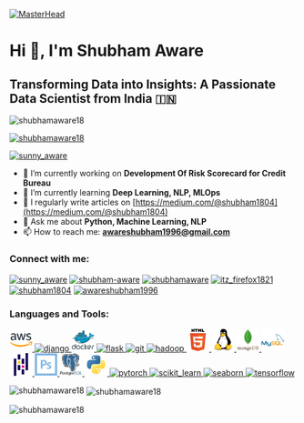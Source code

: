 [![MasterHead](https://storage.googleapis.com/gweb-cloudblog-publish/original_images/MLOps_Kloeckner_Hero_Banner_1920x946.gif)](https://storage.googleapis.com/gweb-cloudblog-publish/original_images/MLOps_Kloeckner_Hero_Banner_1920x946.gif)

# Hi 👋, I'm Shubham Aware
## Transforming Data into Insights: A Passionate Data Scientist from India 🇮🇳

<p> 
  <img src="https://komarev.com/ghpvc/?username=shubhamaware18&label=Profile%20views&color=0e75b6&style=flat" alt="shubhamaware18" />
</p>

<p>
  <a href="https://github.com/ryo-ma/github-profile-trophy">
    <img src="https://github-profile-trophy.vercel.app/?username=shubhamaware18" alt="shubhamaware18" />
  </a>
</p>

<p>
  <a href="https://twitter.com/sunny_aware" target="blank">
    <img src="https://img.shields.io/twitter/follow/sunny_aware?logo=twitter&style=for-the-badge" alt="sunny_aware" />
  </a>
</p>

- 🔭 I’m currently working on **Development Of Risk Scorecard for Credit Bureau**
- 🌱 I’m currently learning **Deep Learning, NLP, MLOps**
- 📝 I regularly write articles on [https://medium.com/@shubham1804](https://medium.com/@shubham1804)
- 💬 Ask me about **Python, Machine Learning, NLP**
- 📫 How to reach me: **awareshubham1996@gmail.com**



<h3 align="left">Connect with me:</h3>
<p align="left">
  <a href="https://twitter.com/sunny_aware" target="_blank"><img align="center" src="https://raw.githubusercontent.com/rahuldkjain/github-profile-readme-generator/master/src/images/icons/Social/twitter.svg" alt="sunny_aware" height="30" width="40" /></a>
  <a href="https://www.linkedin.com/in/shubham-aware/" target="_blank"><img align="center" src="https://raw.githubusercontent.com/rahuldkjain/github-profile-readme-generator/master/src/images/icons/Social/linked-in-alt.svg" alt="shubham-aware" height="30" width="40" /></a>
  <a href="https://kaggle.com/shubhamaware" target="_blank"><img align="center" src="https://raw.githubusercontent.com/rahuldkjain/github-profile-readme-generator/master/src/images/icons/Social/kaggle.svg" alt="shubhamaware" height="30" width="40" /></a>
  <a href="https://instagram.com/itz_firefox1821" target="_blank"><img align="center" src="https://raw.githubusercontent.com/rahuldkjain/github-profile-readme-generator/master/src/images/icons/Social/instagram.svg" alt="itz_firefox1821" height="30" width="40" /></a>
  <a href="https://medium.com/@shubham1804" target="_blank"><img align="center" src="https://raw.githubusercontent.com/rahuldkjain/github-profile-readme-generator/master/src/images/icons/Social/medium.svg" alt="shubham1804" height="30" width="40" /></a>
  <a href="https://www.hackerrank.com/awareshubham1996" target="_blank"><img align="center" src="https://raw.githubusercontent.com/rahuldkjain/github-profile-readme-generator/master/src/images/icons/Social/hackerrank.svg" alt="awareshubham1996" height="30" width="40" /></a>
</p>
<h3 align="left">Languages and Tools:</h3>
<p align="left"> <a href="https://aws.amazon.com" target="_blank" rel="noreferrer"> <img src="https://raw.githubusercontent.com/devicons/devicon/master/icons/amazonwebservices/amazonwebservices-original-wordmark.svg" alt="aws" width="40" height="40"/> </a> <a href="https://www.djangoproject.com/" target="_blank" rel="noreferrer"> <img src="https://cdn.worldvectorlogo.com/logos/django.svg" alt="django" width="40" height="40"/> </a> <a href="https://www.docker.com/" target="_blank" rel="noreferrer"> <img src="https://raw.githubusercontent.com/devicons/devicon/master/icons/docker/docker-original-wordmark.svg" alt="docker" width="40" height="40"/> </a> <a href="https://flask.palletsprojects.com/" target="_blank" rel="noreferrer"> <img src="https://www.vectorlogo.zone/logos/pocoo_flask/pocoo_flask-icon.svg" alt="flask" width="40" height="40"/> </a> <a href="https://git-scm.com/" target="_blank" rel="noreferrer"> <img src="https://www.vectorlogo.zone/logos/git-scm/git-scm-icon.svg" alt="git" width="40" height="40"/> </a> <a href="https://hadoop.apache.org/" target="_blank" rel="noreferrer"> <img src="https://www.vectorlogo.zone/logos/apache_hadoop/apache_hadoop-icon.svg" alt="hadoop" width="40" height="40"/> </a> <a href="https://www.w3.org/html/" target="_blank" rel="noreferrer"> <img src="https://raw.githubusercontent.com/devicons/devicon/master/icons/html5/html5-original-wordmark.svg" alt="html5" width="40" height="40"/> </a> <a href="https://www.linux.org/" target="_blank" rel="noreferrer"> <img src="https://raw.githubusercontent.com/devicons/devicon/master/icons/linux/linux-original.svg" alt="linux" width="40" height="40"/> </a> <a href="https://www.mongodb.com/" target="_blank" rel="noreferrer"> <img src="https://raw.githubusercontent.com/devicons/devicon/master/icons/mongodb/mongodb-original-wordmark.svg" alt="mongodb" width="40" height="40"/> </a> <a href="https://www.mysql.com/" target="_blank" rel="noreferrer"> <img src="https://raw.githubusercontent.com/devicons/devicon/master/icons/mysql/mysql-original-wordmark.svg" alt="mysql" width="40" height="40"/> </a> <a href="https://pandas.pydata.org/" target="_blank" rel="noreferrer"> <img src="https://raw.githubusercontent.com/devicons/devicon/2ae2a900d2f041da66e950e4d48052658d850630/icons/pandas/pandas-original.svg" alt="pandas" width="40" height="40"/> </a> <a href="https://www.photoshop.com/en" target="_blank" rel="noreferrer"> <img src="https://raw.githubusercontent.com/devicons/devicon/master/icons/photoshop/photoshop-line.svg" alt="photoshop" width="40" height="40"/> </a> <a href="https://www.postgresql.org" target="_blank" rel="noreferrer"> <img src="https://raw.githubusercontent.com/devicons/devicon/master/icons/postgresql/postgresql-original-wordmark.svg" alt="postgresql" width="40" height="40"/> </a> <a href="https://www.python.org" target="_blank" rel="noreferrer"> <img src="https://raw.githubusercontent.com/devicons/devicon/master/icons/python/python-original.svg" alt="python" width="40" height="40"/> </a> <a href="https://pytorch.org/" target="_blank" rel="noreferrer"> <img src="https://www.vectorlogo.zone/logos/pytorch/pytorch-icon.svg" alt="pytorch" width="40" height="40"/> </a> <a href="https://scikit-learn.org/" target="_blank" rel="noreferrer"> <img src="https://upload.wikimedia.org/wikipedia/commons/0/05/Scikit_learn_logo_small.svg" alt="scikit_learn" width="40" height="40"/> </a> <a href="https://seaborn.pydata.org/" target="_blank" rel="noreferrer"> <img src="https://seaborn.pydata.org/_images/logo-mark-lightbg.svg" alt="seaborn" width="40" height="40"/> </a> <a href="https://www.tensorflow.org" target="_blank" rel="noreferrer"> <img src="https://www.vectorlogo.zone/logos/tensorflow/tensorflow-icon.svg" alt="tensorflow" width="40" height="40"/> </a> </p>

<p><img align="left" src="https://github-readme-stats.vercel.app/api/top-langs?username=shubhamaware18&show_icons=true&locale=en&layout=compact" alt="shubhamaware18" /></p>

<p>&nbsp;<img align="center" src="https://github-readme-stats.vercel.app/api?username=shubhamaware18&show_icons=true&locale=en" alt="shubhamaware18" /></p>

<p><img align="center" src="https://github-readme-streak-stats.herokuapp.com/?user=shubhamaware18&" alt="shubhamaware18" /></p>
